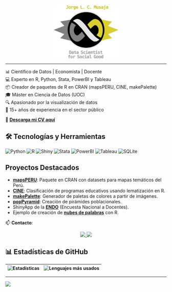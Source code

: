 
<p align="center">
    <img src="logos/item_infinito.png" width="40%">
</p>

---

📊 Científico de Datos | Economista | Docente  
💻 Experto en R, Python, Stata, PowerBI y Tableau   
📦 Creador de paquetes de R en CRAN (mapsPERU, CINE, makePalette)    
🎓 Máster en Ciencia de Datos (UOC)  
🔍 Apasionado por la visualización de datos  
💪 15+ años de experiencia en el sector público

📄 **[Descarga mi CV aquí](https://github.com/musajajorge/CV/raw/master/Curriculum.pdf)**  

## 🛠️ Tecnologías y Herramientas

![Python](https://img.shields.io/badge/Python-3776AB?style=for-the-badge&logo=python&logoColor=white)
![R](https://img.shields.io/badge/R-276DC3?style=for-the-badge&logo=r&logoColor=white)
![Shiny](https://img.shields.io/badge/Shiny-1e1e1e?style=for-the-badge&logo=rshiny&logoColor=white)
![Stata](https://img.shields.io/badge/Stata-1e1e1e?style=for-the-badge&logo=stata&logoColor=white)
![PowerBI](https://img.shields.io/badge/PowerBI-F2C811?style=for-the-badge&logo=powerbi&logoColor=black)
![Tableau](https://img.shields.io/badge/Tableau-E97627?style=for-the-badge&logo=tableau&logoColor=white)
![SQLite](https://img.shields.io/badge/SQLite-003B57?style=for-the-badge&logo=sqlite&logoColor=white)

## Proyectos Destacados  
- **[mapsPERU](https://github.com/musajajorge/mapsPERU/)**: Paquete en CRAN con datasets para mapas temáticos del Perú.  
- **[CINE](https://github.com/musajajorge/CINE/)**: Clasificación de programas educativos usando lematización en R.  
- **[makePalette](https://github.com/musajajorge/makePalette/)**: Generador de paletas de colores a partir de imágenes.  
- **[popPyramid](https://github.com/musajajorge/popPyramid/)**: Creación de pirámides poblacionales.  
- ShinyApp de la **[ENDO](https://jorge-musaja.shinyapps.io/endo/)** (Encuesta Nacional a Docentes).  
- Ejemplo de creación de **[nubes de palabras](https://rpubs.com/jorgemusaja/NubePalabras2/)** con R.  

📫 **Contacto**:  
<p align='center'>
  <a href="mailto:musajajorge@gmail.com">
    <img src="https://img.shields.io/badge/Email-D14836?style=for-the-badge&logo=gmail&logoColor=white">
  </a>
  <a href="https://www.linkedin.com/in/musajajorge/">
    <img src="https://img.shields.io/badge/LinkedIn-0077B5?style=for-the-badge&logo=linkedin&logoColor=white">
  </a>
</p>

## 📊 Estadísticas de GitHub  

| ![Estadísticas](https://github-readme-stats.vercel.app/api?username=musajajorge&show_icons=true&theme=radical&hide=prs,issues,contribs) | ![Lenguajes más usados](https://github-readme-stats.vercel.app/api/top-langs/?username=musajajorge&layout=compact&theme=radical&hide=html,css) |
|:---:|:---:|

---

![](https://github-profile-trophy.vercel.app/?username=musajajorge&theme=discord&no-frame=true&no-bg=false&margin-w=4)


